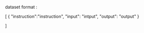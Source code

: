 dataset format :

[
  { 
      "instruction":"instruction",
      "input": "intput",
      "output": "output"
  }

]
